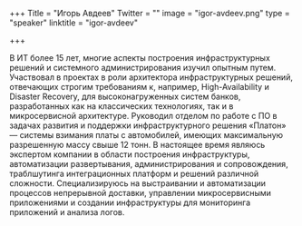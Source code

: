 +++
Title = "Игорь Авдеев"
Twitter = ""
image = "igor-avdeev.png"
type = "speaker"
linktitle = "igor-avdeev"

+++

В ИТ более 15 лет, многие аспекты построения инфраструктурных решений и системного администрирования изучил опытным путем. Участвовал в проектах в роли архитектора инфраструктурных решений, отвечающих строгим требованиям к, например, High-Availability и Disaster Recovery, для высоконагруженных систем банков, разработанных как на классических технологиях, так и в микросервисной архитектуре. Руководил отделом по работе с ПО в задачах развития и поддержки инфраструктурного решения «Платон» — системы взимания платы с автомобилей, имеющих максимальную разрешенную массу свыше 12 тонн. В настоящее время являюсь экспертом компании в области построения инфраструктуры, автоматизации развертывания, администрирования и сопровождения, траблшутинга интеграционных платформ и решений различной сложности. Специализируюсь на выстраивании и автоматизации процессов непрерывной доставки, управлении микросервисными приложениями и создании инфраструктуры для мониторинга приложений и анализа логов.
